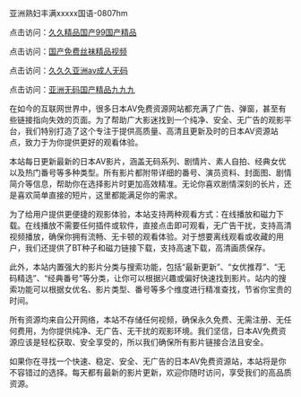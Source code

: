 亚洲熟妇丰满xxxxx国语-0807hm

点击访问：<a href="https://heiliaoe8ajia.pages.dev">久久精品国产99国产精品</a>

点击访问：<a href="https://heiliaowzu4ur.pages.dev">国产免费丝袜精品视频</a>

点击访问：<a href="https://heiliaoxqkkct.pages.dev">久久久亚洲av成人无码</a>

点击访问：<a href="https://heiliaoga6s9v.pages.dev">亚洲无码国产精品九九九</a>



在如今的互联网世界中，很多日本AV免费资源网站都充满了广告、弹窗，甚至有些链接指向失效的页面。为了帮助广大影迷找到一个纯净、安全、无广告的观影平台，我们特别打造了这个专注于提供高质量、高清且更新及时的日本AV资源站点，致力于为你提供更好的观看体验。

本站每日更新最新的日本AV影片，涵盖无码系列、剧情片、素人自拍、经典女优以及热门番号等多种类型。所有影片都附带详细的番号、演员资料、封面图、剧情简介等信息，帮助你在选择影片时更加高效精准。无论你喜欢剧情深刻的长片，还是喜欢简单直接的短片，这里都能满足你的需求。

为了给用户提供更便捷的观影体验，本站支持两种观看方式：在线播放和磁力下载。在线播放不需要任何插件或软件，直接点击即可观看，无广告干扰，支持高清视频播放，确保你拥有流畅、无卡顿的观看体验。对于想要离线观看或收藏的用户，我们还提供了BT种子和磁力链接下载，支持高速下载，高清画质保存。

此外，本站内置强大的影片分类与搜索功能，包括“最新更新”、“女优推荐”、“无码精选”、“经典番号”等分类，让你可以根据兴趣或偏好快速找到影片。站内的搜索功能可以根据女优名、影片类型、番号等多个维度进行精准查找，节省你宝贵的时间。

所有资源均来自公开网络，本站不存储任何视频，确保永久免费、无需注册、无任何费用，为你提供纯净、无广告、无干扰的观影环境。我们坚信，日本AV免费资源应该是轻松获取、安全享受的，所以我们确保所有影片链接合法且安全。

如果你在寻找一个快速、稳定、安全、无广告的日本AV免费资源站，本站将是你不容错过的选择。每天都有最新的影片更新，欢迎你随时访问，享受我们的高品质资源。


<span style="display:none;">[Canonical link]( ）</span>
